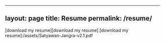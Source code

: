 ---
layout: page
title: Resume
permalink: /resume/
--
[download my resume][download my resume]
[download my resume]:/assets/Satyawan-Jangra-v2.1.pdf
